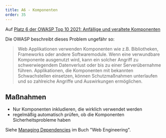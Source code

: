 ```yaml
---
title: A6 - Komponenten
order: 35
---
```


Auf [Platz 6 der OWASP Top 10 2021: Anfällige und veraltete Komponenten ](https://owasp.org/Top10/A06_2021-Vulnerable_and_Outdated_Components/)

Die OWASP beschreibt dieses Problem ungefähr so:

> Web Applikationen verwenden Komponenten wie z.B. Bibliotheken, Frameworks oder andere Softwaremodule. Wenn eine verwundbare Komponente ausgenutzt wird, kann ein
> solcher Angriff zu schwerwiegendem Datenverlust oder bis zu einer Serverübernahme führen.
> Applikationen, die Komponenten mit bekannten Schwachstellen einsetzen, können Schutzmaßnahmen unterlaufen und so zahlreiche Angriffe und Auswirkungen ermöglichen.


## Maßnahmen

- Nur Komponenten inkludieren, die wirklich verwendet werden
- regelmäßig automatisch prüfen, ob die Komponenten Sicherheitsprobleme haben

Siehe [Managing Dependencies](https://web-engineering.github.io/dependencies.html) im Buch "Web Engineering".
